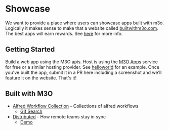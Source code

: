 # Showcase

We want to provide a place where users can showcase apps built with m3o. Logically it makes sense to 
make that a website called [builtwithm3o.com](https://builtwithm3o.com). The best apps will earn 
rewards. See [here](https://github.com/m3o/m3o/discussions/113) for more info.

## Getting Started

Build a web app using the M3O apis. Host is using the [M3O Apps](https://m3o.com/app) service for 
free or a similar hosting provider. See [helloworld](https://github.com/m3o/helloworld) for an 
example. Once you've built the app, submit it in a PR here including a screenshot and we'll feature 
it on the website. That's it!

## Built with M3O

- [Alfred Workflow Collection](https://github.com/h1z3y3/m3o-alfred-workflow) - Collections of alfred workflows
    - [Gif Search](https://github.com/h1z3y3/m3o-alfred-workflow/tree/master/gif-search-go)
- [Distributed](https://godistributed.org/) - How remote teams stay in sync 
    - [Demo](https://distributed.m3o.app)
